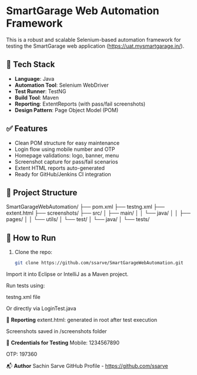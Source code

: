 # SmartGarage Web Automation Framework

This is a robust and scalable Selenium-based automation framework for testing the SmartGarage web application (https://uat.mysmartgarage.in/).

## 🔧 **Tech Stack**
- **Language**: Java
- **Automation Tool**: Selenium WebDriver
- **Test Runner**: TestNG
- **Build Tool**: Maven
- **Reporting**: ExtentReports (with pass/fail screenshots)
- **Design Pattern**: Page Object Model (POM)

## ✅ **Features**
- Clean POM structure for easy maintenance
- Login flow using mobile number and OTP
- Homepage validations: logo, banner, menu
- Screenshot capture for pass/fail scenarios
- Extent HTML reports auto-generated
- Ready for GitHub/Jenkins CI integration

## 📁 **Project Structure**
SmartGarageWebAutomation/
├── pom.xml
├── testng.xml
├── extent.html
├── screenshots/
├── src/
│ ├── main/
│ │ └── java/
│ │ ├── pages/
│ │ └── utils/
│ └── test/
│ └── java/
│ └── tests/


## 🚀 **How to Run**
1. Clone the repo:
   ```bash
   git clone https://github.com/ssarve/SmartGarageWebAutomation.git
Import it into Eclipse or IntelliJ as a Maven project.

Run tests using:

testng.xml file

Or directly via LoginTest.java

📸 **Reporting**
extent.html: generated in root after test execution

Screenshots saved in /screenshots folder

🔐 **Credentials for Testing**
Mobile: 1234567890

OTP: 197360

📬 **Author**
Sachin Sarve
GitHub Profile - https://github.com/ssarve
